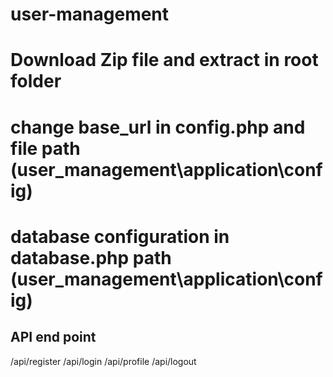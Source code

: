 # user-management
# Download Zip file and extract in root folder
# change base_url in config.php and file path (user_management\application\config)
# database configuration in database.php path (user_management\application\config)

API end point
----------------------
 /api/register
 /api/login
 /api/profile
 /api/logout
